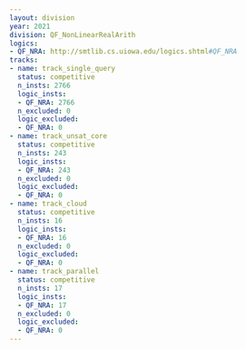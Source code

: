 ```yaml
---
layout: division
year: 2021
division: QF_NonLinearRealArith
logics: 
- QF_NRA: http://smtlib.cs.uiowa.edu/logics.shtml#QF_NRA
tracks:
- name: track_single_query
  status: competitive
  n_insts: 2766
  logic_insts:
  - QF_NRA: 2766
  n_excluded: 0
  logic_excluded:
  - QF_NRA: 0
- name: track_unsat_core
  status: competitive
  n_insts: 243
  logic_insts:
  - QF_NRA: 243
  n_excluded: 0
  logic_excluded:
  - QF_NRA: 0
- name: track_cloud
  status: competitive
  n_insts: 16
  logic_insts:
  - QF_NRA: 16
  n_excluded: 0
  logic_excluded:
  - QF_NRA: 0
- name: track_parallel
  status: competitive
  n_insts: 17
  logic_insts:
  - QF_NRA: 17
  n_excluded: 0
  logic_excluded:
  - QF_NRA: 0
---
```


